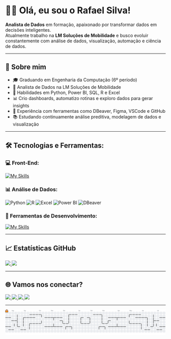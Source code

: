# 👋🏽 Olá, eu sou o Rafael Silva!

<p align="left">
  <strong>Analista de Dados</strong> em formação, apaixonado por transformar dados em decisões inteligentes. <br>
  Atualmente trabalho na <strong>LM Soluções de Mobilidade</strong> e busco evoluir constantemente com análise de dados, visualização, automação e ciência de dados.
</p>

---

## 🚀 Sobre mim

- 🎓 Graduando em Engenharia da Computação (6º período)  
- 💼 Analista de Dados na LM Soluções de Mobilidade  
- 🧠 Habilidades em Python, Power BI, SQL, R e Excel  
- 📊 Crio dashboards, automatizo rotinas e exploro dados para gerar insights  
- 🧰 Experiência com ferramentas como DBeaver, Figma, VSCode e GitHub  
- 📚 Estudando continuamente análise preditiva, modelagem de dados e visualização  

---

## 🛠️ Tecnologias e Ferramentas:

### 💻 Front-End:  
[![My Skills](https://skillicons.dev/icons?i=html,css,js)](https://skillicons.dev)

### 📊 Análise de Dados:  
<p align="left">
  <img src="https://cdn.jsdelivr.net/gh/devicons/devicon/icons/python/python-original.svg" alt="Python" height="40"/>
  <img src="https://cdn.jsdelivr.net/gh/devicons/devicon/icons/r/r-original.svg" alt="R" height="40"/>
  <img src="https://img.icons8.com/color/48/microsoft-excel-2019--v1.png" alt="Excel" height="40"/>
  <img src="https://img.icons8.com/?size=100&id=Ny0t2MYrJ70p&format=png&color=000000" alt="Power BI" height="40"/>
  <img src="https://cdn.jsdelivr.net/gh/devicons/devicon/icons/dbeaver/dbeaver-original.svg" alt="DBeaver" height="40"/>
</p>

### 🧰 Ferramentas de Desenvolvimento:  
[![My Skills](https://skillicons.dev/icons?i=github,vscode,figma)](https://skillicons.dev)  

---

## 📈 Estatísticas GitHub

<a href="https://github.com/rafife12">
  <img height="180em" src="https://github-readme-stats.vercel.app/api?username=rafife12&show_icons=true&theme=dracula&include_all_commits=true&count_private=true"/>
</a>
<a href="https://github.com/rafife12">
  <img height="180em" src="https://github-readme-stats.vercel.app/api/top-langs/?username=rafife12&layout=compact&langs_count=7&theme=dracula&hide_border=true"/>
</a>

---

## 🌐 Vamos nos conectar?

<a href="mailto:rafael.souzadsilva1@gmail.com">
  <img src="https://img.shields.io/badge/Gmail-FF0000?style=for-the-badge&logo=gmail&logoColor=white" />
</a>
<a href="https://www.linkedin.com/in/rafael-silva-a5a594268/">
  <img src="https://img.shields.io/badge/-LinkedIn-0A66C2?style=for-the-badge&logo=linkedin&logoColor=white"/>
</a>
<a href="https://github.com/rafife12">
  <img src="https://img.shields.io/badge/-GitHub-181717?style=for-the-badge&logo=github&logoColor=white">
</a>
<a href="https://www.instagram.com/silvasrafael_/">
  <img src="https://img.shields.io/badge/-Instagram-E4405F?style=for-the-badge&logo=instagram&logoColor=white">
</a>

---

<picture>
  <source media="(prefers-color-scheme: dark)" srcset="https://raw.githubusercontent.com/rafife12/rafife12/main/dist/pacman-contribution-graph-dark.svg" />
  <source media="(prefers-color-scheme: light)" srcset="https://raw.githubusercontent.com/rafife12/rafife12/main/dist/pacman-contribution-graph.svg" />
  <img alt="Pacman contribution graph" src="https://raw.githubusercontent.com/rafife12/rafife12/main/dist/pacman-contribution-graph.svg" />
</picture>
